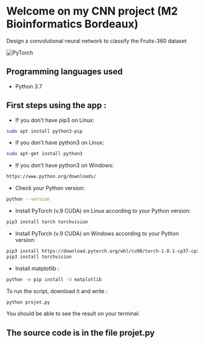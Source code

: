 # Welcome on my CNN project (M2 Bioinformatics Bordeaux)
Design a convolutional neural network to classify the Fruits-360 dataset

![PyTorch](https://cdn-images-1.medium.com/max/1200/1*KKADWARPMxHb-WMxCgW_xA.png)

## Programming languages used
+ Python 3.7

## First steps using the app :
- If you don't have pip3 on Linux:
```bash
sudo apt install python3-pip
```
- If you don't have python3 on Linux:
```bash
sudo apt-get install python3
```
- If you don't have python3 on Windows:
```bash
https://www.python.org/downloads/
```
- Check your Python version:
```bash
python --version
```
- Install PyTorch (v.9 CUDA) on Linux according to your Python version:
```bash
pip3 install torch torchvision
```
- Install PyTorch (v.9 CUDA) on Windows according to your Python version:
```bash
pip3 install https://download.pytorch.org/whl/cu90/torch-1.0.1-cp37-cp37m-win_amd64.whl
pip3 install torchvision
```

- Install matplotlib : 
```bash
python -m pip install -U matplotlib
```


To run the script, download it and write :
```bash
python projet.py
```

You should be able to see the result on your terminal.

## The source code is in the file projet.py 
